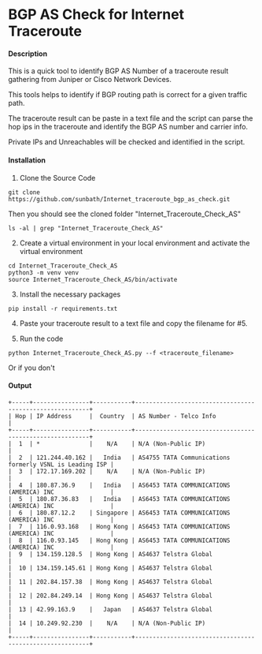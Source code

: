 # BGP AS Check for Internet Traceroute

#### Description

This is a quick tool to identify BGP AS Number of a traceroute result gathering from Juniper or Cisco Network Devices.

This tools helps to identify if BGP routing path is correct for a given traffic path.

The traceroute result can be paste in a text file and the script can parse the hop ips in the traceroute and identify the BGP AS number and carrier info.

Private IPs and Unreachables will be checked and identified in the script.

#### Installation

1. Clone the Source Code

```
git clone https://github.com/sunbath/Internet_traceroute_bgp_as_check.git
```

Then you should see the cloned folder "Internet_Traceroute_Check_AS"

```
ls -al | grep "Internet_Traceroute_Check_AS"
```

2. Create a virtual environment in your local environment and activate the virtual environment

```
cd Internet_Traceroute_Check_AS
python3 -m venv venv
source Internet_Traceroute_Check_AS/bin/activate
```

3. Install the necessary packages

```
pip install -r requirements.txt
```

4. Paste your traceroute result to a text file and copy the filename for #5.

5. Run the code

```
python Internet_Traceroute_Check_AS.py --f <traceroute_filename>
```

Or if you don't 

#### Output 
```
+-----+----------------+-----------+---------------------------------------------------------+  
| Hop | IP Address     |  Country  | AS Number - Telco Info                                  |  
+-----+----------------+-----------+---------------------------------------------------------+  
|  1  | *              |    N/A    | N/A (Non-Public IP)                                     |  
|  2  | 121.244.40.162 |   India   | AS4755 TATA Communications formerly VSNL is Leading ISP |  
|  3  | 172.17.169.202 |    N/A    | N/A (Non-Public IP)                                     |  
|  4  | 180.87.36.9    |   India   | AS6453 TATA COMMUNICATIONS (AMERICA) INC                |  
|  5  | 180.87.36.83   |   India   | AS6453 TATA COMMUNICATIONS (AMERICA) INC                |  
|  6  | 180.87.12.2    | Singapore | AS6453 TATA COMMUNICATIONS (AMERICA) INC                |  
|  7  | 116.0.93.168   | Hong Kong | AS6453 TATA COMMUNICATIONS (AMERICA) INC                |  
|  8  | 116.0.93.145   | Hong Kong | AS6453 TATA COMMUNICATIONS (AMERICA) INC                |  
|  9  | 134.159.128.5  | Hong Kong | AS4637 Telstra Global                                   |  
|  10 | 134.159.145.61 | Hong Kong | AS4637 Telstra Global                                   |  
|  11 | 202.84.157.38  | Hong Kong | AS4637 Telstra Global                                   |  
|  12 | 202.84.249.14  | Hong Kong | AS4637 Telstra Global                                   |  
|  13 | 42.99.163.9    |   Japan   | AS4637 Telstra Global                                   |  
|  14 | 10.249.92.230  |    N/A    | N/A (Non-Public IP)                                     |  
+-----+----------------+-----------+---------------------------------------------------------+ 
```